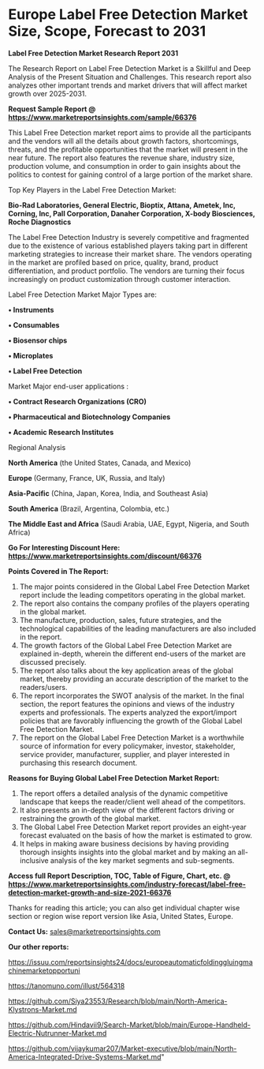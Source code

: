 # Europe Label Free Detection Market Size, Scope, Forecast to 2031

<strong>Label Free Detection Market Research Report 2031</strong>

The Research Report on Label Free Detection Market is a Skillful and Deep Analysis of the Present Situation and Challenges. This research report also analyzes other important trends and market drivers that will affect market growth over 2025-2031.

<strong>Request Sample Report @ <a href=https://www.marketreportsinsights.com/sample/66376>https://www.marketreportsinsights.com/sample/66376</a></strong>

This Label Free Detection market report aims to provide all the participants and the vendors will all the details about growth factors, shortcomings, threats, and the profitable opportunities that the market will present in the near future. The report also features the revenue share, industry size, production volume, and consumption in order to gain insights about the politics to contest for gaining control of a large portion of the market share.

Top Key Players in the Label Free Detection Market:

<strong>Bio-Rad Laboratories, General Electric, Bioptix, Attana, Ametek, Inc, Corning, Inc, Pall Corporation, Danaher Corporation, X-body Biosciences, Roche Diagnostics</strong>

The Label Free Detection Industry is severely competitive and fragmented due to the existence of various established players taking part in different marketing strategies to increase their market share. The vendors operating in the market are profiled based on price, quality, brand, product differentiation, and product portfolio. The vendors are turning their focus increasingly on product customization through customer interaction.

Label Free Detection Market Major Types are:

<strong>• Instruments

• Consumables

• Biosensor chips

• Microplates

• Label Free Detection</strong>

Market Major end-user applications :

<strong>• Contract Research Organizations (CRO)

• Pharmaceutical and Biotechnology Companies

• Academic Research Institutes</strong>

Regional Analysis

</u><strong><b>North America</b></strong> (the United States, Canada, and Mexico)

<strong><b>Europe </b></strong>(Germany, France, UK, Russia, and Italy)

<strong><b>Asia-Pacific</b></strong> (China, Japan, Korea, India, and Southeast Asia)

<strong><b>South America</b></strong> (Brazil, Argentina, Colombia, etc.)

<strong><b>The Middle East and Africa</b></strong> (Saudi Arabia, UAE, Egypt, Nigeria, and South Africa)

<strong>Go For Interesting Discount Here: <a href=https://www.marketreportsinsights.com/discount/66376>https://www.marketreportsinsights.com/discount/66376</a></strong>

<strong>Points Covered in The Report:</strong>
<ol>
  <li>The major points considered in the Global Label Free Detection Market report include the leading competitors operating in the global market.</li>
  <li>The report also contains the company profiles of the players operating in the global market.</li>
  <li>The manufacture, production, sales, future strategies, and the technological capabilities of the leading manufacturers are also included in the report.</li>
  <li>The growth factors of the Global Label Free Detection Market are explained in-depth, wherein the different end-users of the market are discussed precisely.</li>
  <li>The report also talks about the key application areas of the global market, thereby providing an accurate description of the market to the readers/users.</li>
  <li>The report incorporates the SWOT analysis of the market. In the final section, the report features the opinions and views of the industry experts and professionals. The experts analyzed the export/import policies that are favorably influencing the growth of the Global Label Free Detection Market.</li>
  <li>The report on the Global Label Free Detection Market is a worthwhile source of information for every policymaker, investor, stakeholder, service provider, manufacturer, supplier, and player interested in purchasing this research document.</li>
</ol>
<strong>Reasons for Buying Global Label Free Detection Market Report:</strong>

<ol>
  <li>The report offers a detailed analysis of the dynamic competitive landscape that keeps the reader/client well ahead of the competitors.</li>
  <li>It also presents an in-depth view of the different factors driving or restraining the growth of the global market.</li>
  <li>The Global Label Free Detection Market report provides an eight-year forecast evaluated on the basis of how the market is estimated to grow.</li>
  <li>It helps in making aware business decisions by having providing thorough insights insights into the global market and by making an all-inclusive analysis of the key market segments and sub-segments.</li>
</ol>
<strong>Access full Report Description, TOC, Table of Figure, Chart, etc. @ <a href=https://www.marketreportsinsights.com/industry-forecast/label-free-detection-market-growth-and-size-2021-66376>https://www.marketreportsinsights.com/industry-forecast/label-free-detection-market-growth-and-size-2021-66376</a></strong>


Thanks for reading this article; you can also get individual chapter wise section or region wise report version like Asia, United States, Europe.

<strong>Contact Us:</strong>
sales@marketreportsinsights.com

<strong>Our other reports:</strong>

<a href=https://issuu.com/reportsinsights24/docs/europeautomaticfoldinggluingmachinemarketopportuni>https://issuu.com/reportsinsights24/docs/europeautomaticfoldinggluingmachinemarketopportuni</a>

<a href=https://tanomuno.com/illust/564318>https://tanomuno.com/illust/564318</a>

<a href=https://github.com/Siya23553/Research/blob/main/North-America-Klystrons-Market.md>https://github.com/Siya23553/Research/blob/main/North-America-Klystrons-Market.md</a>

<a href=https://github.com/Hindavii9/Search-Market/blob/main/Europe-Handheld-Electric-Nutrunner-Market.md>https://github.com/Hindavii9/Search-Market/blob/main/Europe-Handheld-Electric-Nutrunner-Market.md</a>

<a href=https://github.com/vijaykumar207/Market-executive/blob/main/North-America-Integrated-Drive-Systems-Market.md>https://github.com/vijaykumar207/Market-executive/blob/main/North-America-Integrated-Drive-Systems-Market.md</a>"
